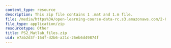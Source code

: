 ```yaml
---
content_type: resource
description: This zip file contains 1 .mat and 1.m file.
file: /media/https%3A/open-learning-course-data-rc.s3.amazonaws.com/2-086-numerical-computation-for-mechanical-engineers-fall-2012/e7ab2d3f164fd2b6a21c26eb6d49874f_PS2_Matlab_files.zip
file_type: application/zip
resourcetype: Other
title: PS2_Matlab_files.zip
uid: e7ab2d3f-164f-d2b6-a21c-26eb6d49874f
---
```

